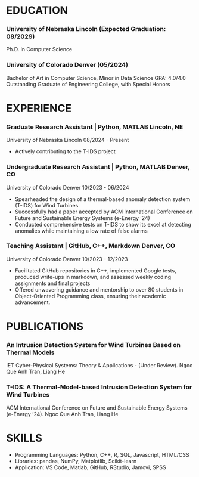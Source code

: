 # EDUCATION
### University of Nebraska Lincoln (Expected Graduation: 08/2029)
Ph.D. in Computer Science

### University of Colorado Denver (05/2024)
Bachelor of Art in Computer Science, Minor in Data Science 
GPA: 4.0/4.0
Outstanding Graduate of Engineering College, with Special Honors

# EXPERIENCE
### Graduate Research Assistant | Python, MATLAB Lincoln, NE
University of Nebraska Lincoln 08/2024 - Present
- Actively contributing to the T-IDS project

### Undergraduate Research Assistant | Python, MATLAB Denver, CO
University of Colorado Denver 10/2023 - 06/2024
- Spearheaded the design of a thermal-based anomaly detection system (T-IDS) for Wind Turbines
- Successfully had a paper accepted by ACM International Conference on Future and Sustainable Energy
Systems (e-Energy ’24)
- Conducted comprehensive tests on T-IDS to show its excel at detecting anomalies while maintaining a
low rate of false alarms

### Teaching Assistant | GitHub, C++, Markdown Denver, CO
University of Colorado Denver 10/2023 - 12/2023
- Facilitated GitHub repositories in C++, implemented Google tests, produced write-ups in markdown,
and assessed weekly coding assignments and final projects
- Offered unwavering guidance and mentorship to over 80 students in Object-Oriented Programming
class, ensuring their academic advancement.

# PUBLICATIONS

### An Intrusion Detection System for Wind Turbines Based on Thermal Models
IET Cyber-Physical Systems: Theory & Applications - (Under Review). 
Ngoc Que Anh Tran, Liang He

### T-IDS: A Thermal-Model-based Intrusion Detection System for Wind Turbines
ACM International Conference on Future and Sustainable Energy Systems (e-Energy ’24). 
Ngoc Que Anh Tran, Liang He

# SKILLS
- Programming Languages: Python, C++, R, SQL, Javascript, HTML/CSS
- Libraries: pandas, NumPy, Matplotlib, Scikit-learn
- Application: VS Code, Matlab, GitHub, RStudio, Jamovi, SPSS

